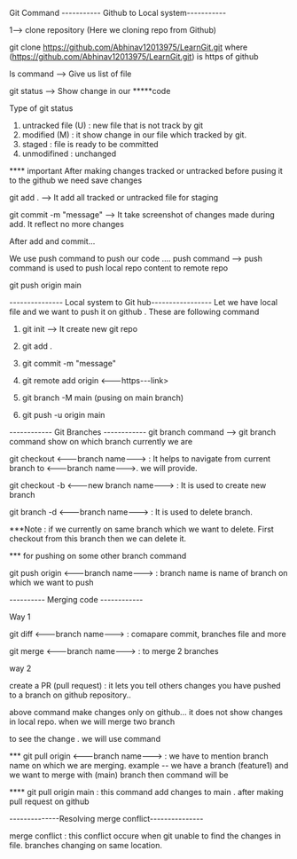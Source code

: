 Git Command
----------- Github to Local system-----------

1--> clone repository (Here we cloning repo from Github)

git clone https://github.com/Abhinav12013975/LearnGit.git
where (https://github.com/Abhinav12013975/LearnGit.git) is https of github

ls command --> Give us list of file

git status --> Show change in our *****code

Type of git status
1. untracked file (U) : new file that is not track by git
2. modified (M) : it show change in our file which tracked by git.
3. staged : file is ready to be committed
4. unmodifined : unchanged

**** important
After making changes tracked or untracked before pusing it to the github we need save changes

git add . --> It add all tracked or untracked  file for staging

git commit -m "message" --> It take screenshot of changes made during add. It reflect no more changes

After add and commit...

We use push command to push our code ....
push command --> push command is used to push local repo content to remote repo

git push origin main


--------------- Local system to Git hub-----------------
Let we have local file and we want to push it on github . These are following command

1. git init --> It create new git repo

2. git add .

3. git commit -m "message"

4. git remote add origin <---https---link>

5. git branch -M main (pusing on main branch)

6. git push -u origin main 


------------ Git Branches ------------
git branch command --> git branch command show on which branch currently we are

git checkout <---branch name---> : It helps to navigate from current branch to <---branch name--->. we will provide.

git checkout -b <---new branch name---> : It is used to create new branch

git branch -d <---branch name---> : It is used to delete branch.

***Note : if we currently on same branch which we want to delete. First checkout from this branch then we can delete it. 

*** for pushing on some other branch command

git push origin <---branch name---> : branch name is name of branch on which we want to push


---------- Merging code ------------

Way 1

git diff <---branch name---> : comapare commit, branches file and more

git merge <---branch name---> : to merge 2 branches

way 2

create a PR (pull request) : it lets you tell others changes you have pushed to a branch on github repository..

above command make changes only on github... it does not show changes in local repo. when we will merge two branch

to see the change . we will use command

*** git pull origin <---branch name---> : we have to mention branch name on which we are merging. 
example -- we have a branch (feature1) and we want to merge with (main) branch then command will be

**** git pull origin main : this command add changes to main . after making pull request on github

--------------Resolving merge conflict---------------

merge conflict : this conflict occure when git unable to find the changes in file.
branches changing on same location.



